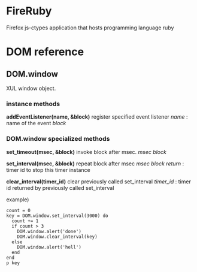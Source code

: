 FireRuby
========

Firefox js-ctypes application that hosts programming language ruby

# DOM reference

## DOM.window

 XUL window object.

### instance methods

**addEventListener(name, &block)**
register specified event listener
*name* : name of the event
*block*

### DOM.window specialized methods

**set_timeout(msec, &block)**
invoke block after msec.
*msec*
*block*

**set_interval(msec, &block)**
repeat block after msec
*msec*
*block*
*return* : timer id to stop this timer instance

**clear_interval(timer_id)**
clear previously called set_interval
*timer_id* : timer id returned by previously called set_interval

example)
```
count = 0
key = DOM.window.set_interval(3000) do
  count += 1
  if count > 3
    DOM.window.alert('done')
    DOM.window.clear_interval(key)
  else
    DOM.window.alert('hell')
  end
end
p key
```